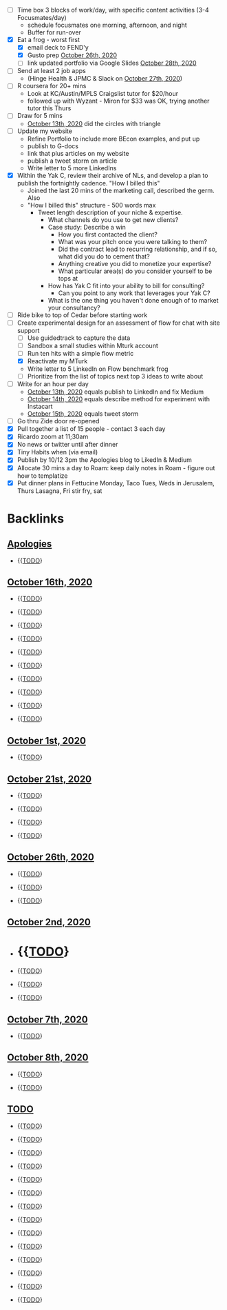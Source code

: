 - [ ] Time box 3 blocks of work/day, with specific content activities (3-4 Focusmates/day)
    - schedule focusmates one morning, afternoon, and night
    - Buffer for run-over
- [x] Eat a frog - worst first 
    - [x] email deck to FEND'y
    - [x] Gusto prep [October 26th, 2020](<October 26th, 2020.md>)
    - [ ] link updated portfolio via Google Slides [October 28th, 2020](<October 28th, 2020.md>)
- [ ] Send at least 2 job apps 
    - (Hinge Health & JPMC & Slack on [October 27th, 2020](<October 27th, 2020.md>))
- [ ] R coursera for 20+ mins 
    - Look at KC/Austin/MPLS Craigslist tutor for $20/hour 
    - followed up with Wyzant - Miron for $33 was OK, trying another tutor this Thurs
- [ ] Draw for 5 mins 
    - [October 13th, 2020](<October 13th, 2020.md>) did the circles with triangle
- [ ] Update my website 
    - Refine Portfolio to include more BEcon examples, and put up
    - publish to G-docs 
    - link that plus articles on my website
    - publish a tweet storm on article
    - Write letter to 5 more LinkedIns 
- [x] Within the Yak C, review their archive of NLs, and develop a plan to publish the fortnightly cadence. "How I billed this"
    - Joined the last 20 mins of the marketing call, described the germ. Also 
    - "How I billed this" structure - 500 words max
        - Tweet length description of your niche & expertise.
            - What channels do you use to get new clients?
            - Case study: Describe a win
                - How you first contacted the client?
                - What was your pitch once you were talking to them?
                - Did the contract lead to recurring relationship, and if so, what did you do to cement that?
                - Anything creative you did to monetize your expertise?
                - What particular area(s) do you consider yourself to be tops at
            - How has Yak C fit into your ability to bill for consulting?
                - Can you point to any work that leverages your Yak C?
            - What is the one thing you haven't done enough of to market your consultancy?
- [ ] Ride bike to top of Cedar before starting work
- [ ] Create experimental design for an assessment of flow for chat with site support  
    - [ ] Use guidedtrack to capture the data
    - [ ] Sandbox a small studies within Mturk account
    - [ ] Run ten hits with a simple flow metric
    - [x] Reactivate my MTurk
    - Write letter to 5 LinkedIn on Flow benchmark  frog
    - [ ] Prioritize from the list of topics next top 3 ideas to write about
- [ ] Write for an hour per day
    - [October 13th, 2020](<October 13th, 2020.md>) equals publish to LinkedIn and fix Medium
    - [October 14th, 2020](<October 14th, 2020.md>) equals describe method for experiment with Instacart
    - [October 15th, 2020](<October 15th, 2020.md>) equals tweet storm
- [ ] Go thru Zide door re-opened
- [x] Pull together a list of 15 people - contact 3 each day
- [x] Ricardo zoom at 11;30am
- [x] No news or twitter until after dinner
- [x] Tiny Habits when (via email) 
- [x] Publish by 10/12 3pm the Apologies blog to LikedIn & Medium
- [x] Allocate 30 mins a day to Roam: keep daily notes in Roam - figure out how to templatize
- [x] Put dinner plans in Fettucine Monday, Taco Tues,  Weds in Jerusalem, Thurs Lasagna, Fri stir fry, sat 

# Backlinks
## [Apologies](<Apologies.md>)
- {{[TODO](<TODO.md>)}

## [October 16th, 2020](<October 16th, 2020.md>)
- {{[TODO](<TODO.md>)}

- {{[TODO](<TODO.md>)}

- {{[TODO](<TODO.md>)}

- {{[TODO](<TODO.md>)}

- {{[TODO](<TODO.md>)}

- {{[TODO](<TODO.md>)}

- {{[TODO](<TODO.md>)}

- {{[TODO](<TODO.md>)}

- {{[TODO](<TODO.md>)}

- {{[TODO](<TODO.md>)}

## [October 1st, 2020](<October 1st, 2020.md>)
- {{[TODO](<TODO.md>)}

## [October 21st, 2020](<October 21st, 2020.md>)
- {{[TODO](<TODO.md>)}

- {{[TODO](<TODO.md>)}

- {{[TODO](<TODO.md>)}

- {{[TODO](<TODO.md>)}

## [October 26th, 2020](<October 26th, 2020.md>)
- {{[TODO](<TODO.md>)}

- {{[TODO](<TODO.md>)}

- {{[TODO](<TODO.md>)}

## [October 2nd, 2020](<October 2nd, 2020.md>)
- # {{[TODO](<TODO.md>)}

- {{[TODO](<TODO.md>)}

- {{[TODO](<TODO.md>)}

- {{[TODO](<TODO.md>)}

## [October 7th, 2020](<October 7th, 2020.md>)
- {{[TODO](<TODO.md>)}

## [October 8th, 2020](<October 8th, 2020.md>)
- {{[TODO](<TODO.md>)}

- {{[TODO](<TODO.md>)}

## [TODO](<TODO.md>)
- {{[TODO](<TODO.md>)}

- {{[TODO](<TODO.md>)}

- {{[TODO](<TODO.md>)}

- {{[TODO](<TODO.md>)}

- {{[TODO](<TODO.md>)}

- {{[TODO](<TODO.md>)}

- {{[TODO](<TODO.md>)}

- {{[TODO](<TODO.md>)}

- {{[TODO](<TODO.md>)}

- {{[TODO](<TODO.md>)}

- {{[TODO](<TODO.md>)}

- {{[TODO](<TODO.md>)}

- {{[TODO](<TODO.md>)}

- {{[TODO](<TODO.md>)}

